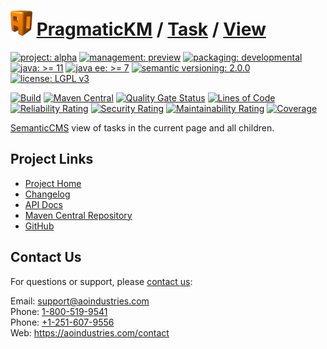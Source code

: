 # [<img src="ao-logo.png" alt="AO Logo" width="35" height="40">](https://github.com/ao-apps) [PragmaticKM](https://github.com/ao-apps/pragmatickm) / [Task](https://github.com/ao-apps/pragmatickm-task) / [View](https://github.com/ao-apps/pragmatickm-task-view)

[![project: alpha](https://pragmatickm.com/ao-badges/project-alpha.svg)](https://aoindustries.com/life-cycle#project-alpha)
[![management: preview](https://pragmatickm.com/ao-badges/management-preview.svg)](https://aoindustries.com/life-cycle#management-preview)
[![packaging: developmental](https://pragmatickm.com/ao-badges/packaging-developmental.svg)](https://aoindustries.com/life-cycle#packaging-developmental)  
[![java: &gt;= 11](https://pragmatickm.com/ao-badges/java-11.svg)](https://docs.oracle.com/en/java/javase/11/)
[![java ee: &gt;= 7](https://pragmatickm.com/ao-badges/javaee-7.svg)](https://docs.oracle.com/javaee/7/)
[![semantic versioning: 2.0.0](https://pragmatickm.com/ao-badges/semver-2.0.0.svg)](http://semver.org/spec/v2.0.0.html)
[![license: LGPL v3](https://pragmatickm.com/ao-badges/license-lgpl-3.0.svg)](https://www.gnu.org/licenses/lgpl-3.0)

[![Build](https://github.com/ao-apps/pragmatickm-task-view/workflows/Build/badge.svg?branch=master)](https://github.com/ao-apps/pragmatickm-task-view/actions?query=workflow%3ABuild)
[![Maven Central](https://maven-badges.herokuapp.com/maven-central/com.pragmatickm/pragmatickm-task-view/badge.svg)](https://maven-badges.herokuapp.com/maven-central/com.pragmatickm/pragmatickm-task-view)
[![Quality Gate Status](https://sonarcloud.io/api/project_badges/measure?branch=master&project=com.pragmatickm%3Apragmatickm-task-view&metric=alert_status)](https://sonarcloud.io/dashboard?branch=master&id=com.pragmatickm%3Apragmatickm-task-view)
[![Lines of Code](https://sonarcloud.io/api/project_badges/measure?branch=master&project=com.pragmatickm%3Apragmatickm-task-view&metric=ncloc)](https://sonarcloud.io/component_measures?branch=master&id=com.pragmatickm%3Apragmatickm-task-view&metric=ncloc)  
[![Reliability Rating](https://sonarcloud.io/api/project_badges/measure?branch=master&project=com.pragmatickm%3Apragmatickm-task-view&metric=reliability_rating)](https://sonarcloud.io/component_measures?branch=master&id=com.pragmatickm%3Apragmatickm-task-view&metric=Reliability)
[![Security Rating](https://sonarcloud.io/api/project_badges/measure?branch=master&project=com.pragmatickm%3Apragmatickm-task-view&metric=security_rating)](https://sonarcloud.io/component_measures?branch=master&id=com.pragmatickm%3Apragmatickm-task-view&metric=Security)
[![Maintainability Rating](https://sonarcloud.io/api/project_badges/measure?branch=master&project=com.pragmatickm%3Apragmatickm-task-view&metric=sqale_rating)](https://sonarcloud.io/component_measures?branch=master&id=com.pragmatickm%3Apragmatickm-task-view&metric=Maintainability)
[![Coverage](https://sonarcloud.io/api/project_badges/measure?branch=master&project=com.pragmatickm%3Apragmatickm-task-view&metric=coverage)](https://sonarcloud.io/component_measures?branch=master&id=com.pragmatickm%3Apragmatickm-task-view&metric=Coverage)

[SemanticCMS](https://github.com/ao-apps/semanticcms) view of tasks in the current page and all children.

## Project Links
* [Project Home](https://pragmatickm.com/task/view/)
* [Changelog](https://pragmatickm.com/task/view/changelog)
* [API Docs](https://pragmatickm.com/task/view/apidocs/)
* [Maven Central Repository](https://central.sonatype.com/search?namespace=com.pragmatickm&q=a%3Apragmatickm-task-view)
* [GitHub](https://github.com/ao-apps/pragmatickm-task-view)

## Contact Us
For questions or support, please [contact us](https://aoindustries.com/contact):

Email: [support@aoindustries.com](mailto:support@aoindustries.com)  
Phone: [1-800-519-9541](tel:1-800-519-9541)  
Phone: [+1-251-607-9556](tel:+1-251-607-9556)  
Web: https://aoindustries.com/contact
